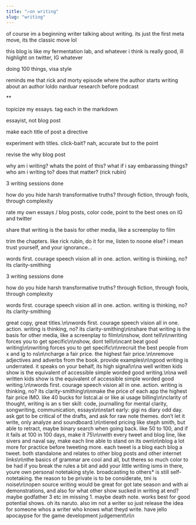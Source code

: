 ```yaml
---
title: "✍️on writing"
slug: "writing"
---
```


of course im a beginning writer talking about writing. its just the first meta move, its the classic move lol

this blog is like my fermentation lab, and whatever i think is really good, ill highlight on twitter, IG whatever

doing 100 things, visa style

reminds me that rick and morty episode where the author starts writing about an author loldo narduar research before podcast

**

topicize my essays. tag each in the markdown

essayist, not blog post

make each title of post a directive

experiment with titles. click-bait? nah, accurate but to the point

revise the why blog post

why am i writing? whats the point of this? what if i say embarassing things? who am i writing to? does that matter? (rick rubin)

3 writing sessions done

how do you hide harsh transformative truths? through fiction, through fools, through complexity

rate my own essays / blog posts, color code, point to the best ones on IG and twitter

share that writing is the basis for other media, like a screenplay to film

trim the chapters. like rick rubin, do it for me, listen to noone else? i mean trust yourself, and your ignorance...

words first. courage speech vision all in one. action. writing is thinking, no? its clarity-smithing

3 writing sessions done

how do you hide harsh transformative truths? through fiction, through fools, through complexity

words first. courage speech vision all in one. action. writing is thinking, no? its clarity-smithing

great copy, great titles.\n\nwords first. courage speech vision all in one. action. writing is thinking, no? its clarity-smithing\n\nshare that writing is the basis for other media, like a screenplay to film\n\nshow, dont tell\n\nwriting forces you to get specific\n\nshow, dont tell\n\ncant beat good writing\n\nwriting forces you to get specific\n\nrecruit the best people from x and ig to ns\n\ncharge a fair price. the highest fair price.\n\nremove adjectives and adverbs from the book. provide examples\n\ngood writing is underrated. it speaks on your behalf, its high signal\n\na well written kids show is the equivalent of accessible simple worded good writing.\n\na well written kids show is the equivalent of accessible simple worded good writing.\n\nwords first. courage speech vision all in one. action. writing is thinking, no? its clarity-smithing\n\nmake the price of each app the highest fair price IMO. like 40 bucks for listcal.ai or like ai usage billing\n\nclarity of thought, writing is an s tier skill: code, journalling for mental clarity, songwriting, communication, essays\n\nstart early: gigi ns diary odd day. ask gpt to be critical of the drafts, and ask for raw note themes. don’t let it write, only analyze and soundboard.\n\ntiered pricing like steph smith, but able to retract, maybe binary search when going back. like 50 to 100, and if it fails at 100 in 100 days, make it 75\n\nwith every tweet and blog line, like sivers and naval say, make each line able to stand on its own\n\nblog a lot more for practice before tweeting more. each tweet is a blog each blog a tweet. both standalone and relates to other blog posts and other internet links\n\nthe basics of grammar are cool and all, but theres so much color to be had if you break the rules a bit and add your little writing isms in there, youre own personal notetaking style. broadcasting to others* is still self-notetaking. the reason to be private is to be considerate, tmi is noise\n\nopen source writing would be great for got late season and with ai demonstrations, and also for what other show sucked in writing at end? maybe godfather 3 etc im missing 1. maybe death note. works best for good potential shows. oh its naruto. also im not a writer so just release the idea for someone whos a writer who knows what theyd write. have jello apocaypse for the game development judgement\n\n